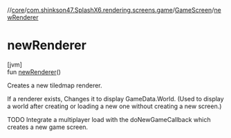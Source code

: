 //[core](../../../index.md)/[com.shinkson47.SplashX6.rendering.screens.game](../index.md)/[GameScreen](index.md)/[newRenderer](new-renderer.md)

# newRenderer

[jvm]\
fun [newRenderer](new-renderer.md)()

Creates a new tiledmap renderer.

If a renderer exists, Changes it to display GameData.World. (Used to display a world after creating or loading a new one without creating a new screen.)

TODO Integrate a multiplayer load with the doNewGameCallback which creates a new game screen.
